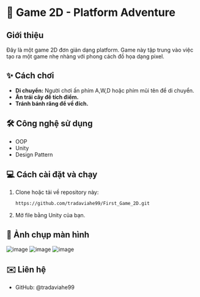 # 🚀 Game 2D - Platform Adventure

## Giới thiệu
Đây là một game 2D đơn giản dạng platform. Game này tập trung vào việc tạo ra một game nhẹ nhàng với phong cách đồ họa dạng pixel.

## ✨ Cách chơi
* **Di chuyển:** Người chơi ấn phím A,W,D hoặc phím mũi tên để di chuyển.
* **Ăn trái cây để tích điểm.** 
* **Tránh bánh răng để về đích.** 

## 🛠️ Công nghệ sử dụng
* OOP
* Unity 
* Design Pattern

## 💻 Cách cài đặt và chạy
1.  Clone hoặc tải về repository này:
    ```bash
    https://github.com/tradaviahe99/First_Game_2D.git
    ```
2.  Mở file bằng Unity của bạn.

## 📸 Ảnh chụp màn hình
![image](https://github.com/user-attachments/assets/684aa943-effa-4cd5-a1df-41e93c2a0faf)
![image](https://github.com/user-attachments/assets/14aab6b0-f326-46f8-85f3-180d0c45c903)
![image](https://github.com/user-attachments/assets/fd2eb355-f38f-4bea-a7f9-d253da756c41)

## ✉️ Liên hệ
* GitHub: @tradaviahe99
